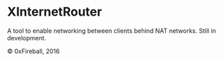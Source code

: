 # XInternetRouter

A tool to enable networking between clients behind NAT networks. Still in development.

© 0xFireball, 2016
